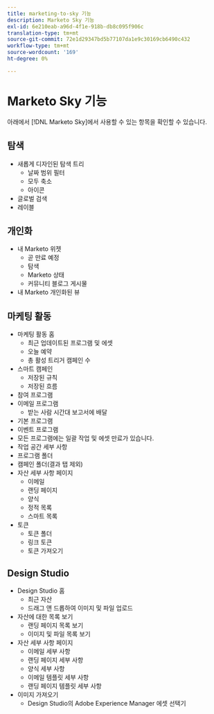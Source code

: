 ```yaml
---
title: marketing-to-sky 기능
description: Marketo Sky 기능
exl-id: 6e210eab-a96d-4f1e-918b-db8c095f906c
translation-type: tm+mt
source-git-commit: 72e1d29347bd5b77107da1e9c30169cb6490c432
workflow-type: tm+mt
source-wordcount: '169'
ht-degree: 0%

---
```


# Marketo Sky 기능

아래에서 [!DNL Marketo Sky]에서 사용할 수 있는 항목을 확인할 수 있습니다.

## 탐색

* 새롭게 디자인된 탐색 트리
   * 날짜 범위 필터
   * 모두 축소
   * 아이콘
* 글로벌 검색
* 레이블

## 개인화

* 내 Marketo 위젯
   * 곧 만료 예정
   * 탐색
   * Marketo 상태
   * 커뮤니티 블로그 게시물
* 내 Marketo 개인화된 뷰

## 마케팅 활동

* 마케팅 활동 홈
   * 최근 업데이트된 프로그램 및 에셋
   * 오늘 예약
   * 총 활성 트리거 캠페인 수
* 스마트 캠페인
   * 저장된 규칙
   * 저장된 흐름
* 참여 프로그램
* 이메일 프로그램
   * 받는 사람 시간대 보고서에 배달
* 기본 프로그램
* 이벤트 프로그램
* 모든 프로그램에는 일괄 작업 및 에셋 만료가 있습니다.
* 작업 공간 세부 사항
* 프로그램 폴더
* 캠페인 폴더(결과 탭 제외)
* 자산 세부 사항 페이지
   * 이메일
   * 랜딩 페이지
   * 양식
   * 정적 목록
   * 스마트 목록
* 토큰
   * 토큰 폴더
   * 링크 토큰
   * 토큰 가져오기

## Design Studio

* Design Studio 홈
   * 최근 자산
   * 드래그 앤 드롭하여 이미지 및 파일 업로드
* 자산에 대한 목록 보기
   * 랜딩 페이지 목록 보기
   * 이미지 및 파일 목록 보기
* 자산 세부 사항 페이지
   * 이메일 세부 사항
   * 랜딩 페이지 세부 사항
   * 양식 세부 사항
   * 이메일 템플릿 세부 사항
   * 랜딩 페이지 템플릿 세부 사항
* 이미지 가져오기
   * Design Studio의 Adobe Experience Manager 에셋 선택기
